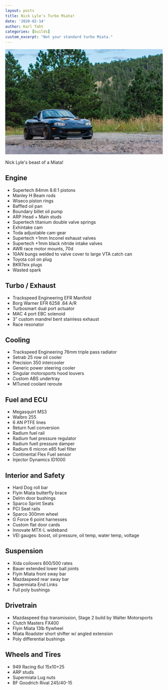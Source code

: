 ```yaml
---
layout: posts
title: Nick Lyle's Turbo Miata!
date: '2020-02-14'
author: Karl Taht
categories: [builds]
custom_excerpt: "Not your standard turbo Miata."
---
```


![s2000](/images/builds/nick_miata.jpg)

Nick Lyle's beast of a Miata!

## Engine
* Supertech 84mm 8.6:1 pistons
* Manley H Beam rods
* Wiseco piston rings
* Baffled oil pan
* Boundary billet oil pump
* ARP Head + Main studs
* Supertech titanium double valve springs
* Exhintake cam
* Toda adjustable cam gear
* Supertech +1mm Inconel exhaust valves
* Supertech +1mm black nitride intake valves
* AWR race motor mounts, 70d
* 10AN bungs welded to valve cover to large VTA catch can
* Toyota coil on plug
* BKR7eix plugs
* Wasted spark 

## Turbo / Exhaust 
* Trackspeed Engineering EFR Manifold
* Borg Warner EFR 6258 .64 A/R
* Turbosmart dual port actuator
* MAC 4 port EBC solenoid
* 3” custom mandrel bent stainless exhaust
* Race resonator

## Cooling
* Trackspeed Engineering 76mm triple pass radiator
* Setrab 25 row oil cooler
* Precision 350 intercooler
* Generic power steering cooler
* Singular motorsports hood louvers
* Custom ABS undertray
* MTuned coolant reroute

## Fuel and ECU
* Megasquirt MS3
* Walbro 255
* 6 AN PTFE lines
* Return fuel conversion
* Radium fuel rail
* Radium fuel pressure regulator
* Radium fuell pressure damper
* Radium 6 micron e85 fuel filter
* Continental Flex Fuel sensor
* Injector Dynamics ID1000

## Interior and Safety
* Hard Dog roll bar
* Flyin Miata butterfly brace
* Delrin door bushings
* Sparco Sprint Seats
* PCI Seat rails
* Sparco 300mm wheel
* G Force 6 point harnesses
* Custom flat door cards
* Innovate MTX-L wideband
* VEI gauges: boost, oil pressure, oil temp, water temp, voltage

## Suspension
* Xida coilovers 800/500 rates
* Bauer extended lower ball joints
* Flyin Miata front sway bar
* Mazdaspeed rear sway bar
* Supermiata End Links
* Full poly bushings

## Drivetrain
* Mazdaspeed 6sp transmission, Stage 2 build by Walter Motorsports
* Clutch Masters FX400
* Flyin Miata 13lb flywheel
* Miata Roadster short shifter w/ angled extension
* Poly differential bushings

## Wheels and Tires
* 949 Racing 6ul 15x10+25
* ARP studs
* Supermiata Lug nuts
* BF Goodrich Rival 245/40-15





